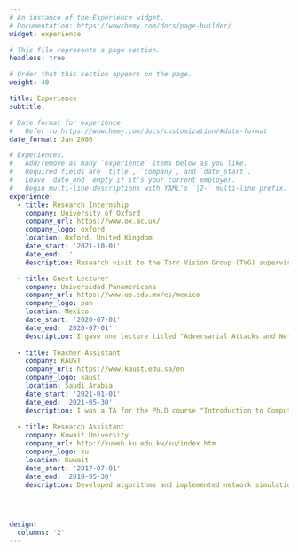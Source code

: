 ```yaml
---
# An instance of the Experience widget.
# Documentation: https://wowchemy.com/docs/page-builder/
widget: experience

# This file represents a page section.
headless: true

# Order that this section appears on the page.
weight: 40

title: Experience
subtitle:

# Date format for experience
#   Refer to https://wowchemy.com/docs/customization/#date-format
date_format: Jan 2006

# Experiences.
#   Add/remove as many `experience` items below as you like.
#   Required fields are `title`, `company`, and `date_start`.
#   Leave `date_end` empty if it's your current employer.
#   Begin multi-line descriptions with YAML's `|2-` multi-line prefix.
experience:
  - title: Research Internship
    company: University of Oxford
    company_url: https://www.ox.ac.uk/
    company_logo: oxford
    location: Oxford, United Kingdom
    date_start: '2021-10-01'
    date_end: ''
    description: Research visit to the Torr Vision Group (TVG) supervised by [Prof. Philip Torr](https://scholar.google.com/citations?user=kPxa2w0AAAAJ&hl=en).

  - title: Guest Lecturer
    company: Universidad Panamericana
    company_url: https://www.up.edu.mx/es/mexico
    company_logo: pan
    location: Mexico
    date_start: '2020-07-01'
    date_end: '2020-07-01'
    description: I gave one lecture titled "Adversarial Attacks and Network Robustness".
    
  - title: Teacher Assistant
    company: KAUST
    company_url: https://www.kaust.edu.sa/en
    company_logo: kaust
    location: Saudi Arabia
    date_start: '2021-01-01'
    date_end: '2021-05-30'
    description: I was a TA for the Ph.D course "Introduction to Computer Vision".
    
  - title: Research Assistant
    company: Kuwait University
    company_url: http://kuweb.ku.edu.kw/ku/index.htm
    company_logo: ku
    location: Kuwait
    date_start: '2017-07-01'
    date_end: '2018-05-30'
    description: Developed algorithms and implemented network simulations.
    



design:
  columns: '2'
---
```

